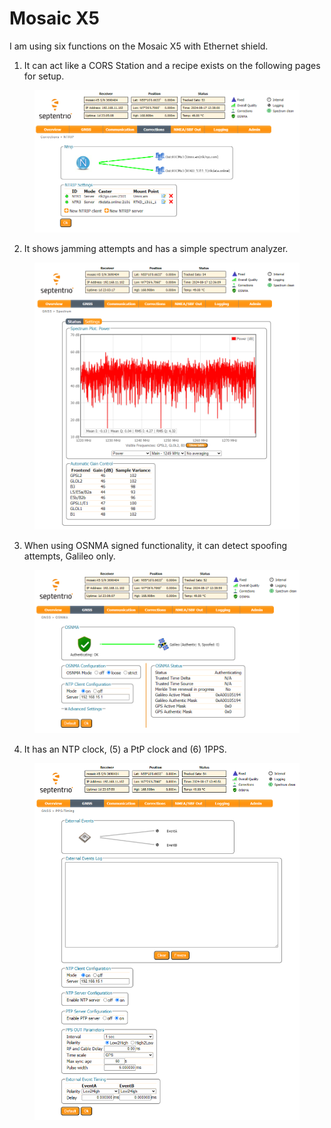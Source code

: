 # Mosaic X5

I am using six functions on the Mosaic X5 with Ethernet shield.

1. It can act like a CORS Station and a recipe exists on the following pages for setup.

<figure><img src="../../.gitbook/assets/image (1) (1) (1).png" alt=""><figcaption></figcaption></figure>

2. It shows jamming attempts and has a simple spectrum analyzer.

<figure><img src="../../.gitbook/assets/image (3) (1).png" alt=""><figcaption></figcaption></figure>

3. When using OSNMA signed functionality, it can detect spoofing attempts, Galileo only.&#x20;

<figure><img src="../../.gitbook/assets/image (2) (1) (1).png" alt=""><figcaption></figcaption></figure>

4. It has an NTP clock, (5) a PtP clock and (6) 1PPS.

<figure><img src="../../.gitbook/assets/image (3) (1) (1).png" alt=""><figcaption></figcaption></figure>
